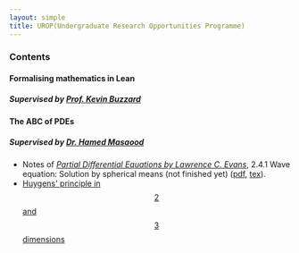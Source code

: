 ```yaml
---
layout: simple
title: UROP(Undergraduate Research Opportunities Programme)
---
```


### Contents

#### Formalising mathematics in Lean

##### Supervised by [Prof. Kevin Buzzard](https://www.ma.ic.ac.uk/~buzzard/)


#### The ABC of PDEs

##### Supervised by [Dr. Hamed Masaood](https://www.ma.ic.ac.uk/~hm3617/)

 - Notes of [*Partial Differential Equations by Lawrence C. Evans*](https://math24.files.wordpress.com/2013/02/partial-differential-equations-by-evans.pdf), 2.4.1 Wave equation: Solution by spherical means (not finished yet) ([pdf](/study/Imperial_mathematics/year_1/UROP/The_ABC_of_PDEs/spherical_means_wave_equations.pdf), [tex](https://github.com/EinHungerkuenstler/Spherical_Means_to_solve_wave_equations/tree/main)).
 - [Huygens' principle in $$2$$ and $$3$$ dimensions](/study/Imperial_mathematics/year_1/UROP/The_ABC_of_PDEs/Huygen's_Principle_in_2_and_3_dimensions.html)

